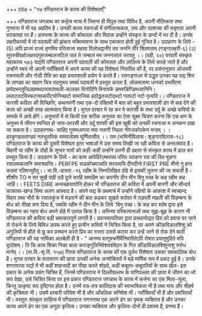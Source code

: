 +++
title = "१७ पण्डितराज के काव्य की विशेषताएँ"

+++
पण्डितराज जगन्नाथ का कर्तृत्व मात्रा में जितना ही विपुल तथा विविध है, अपनी मौलिकता तथा गुणवत्ता में भी वह अप्रतिम है। उनकी काव्य रचनाओं में संगीतात्मकता, लय और पदशय्या की मसृणता अपनी पराकाष्ठा पर हैं। व्रजभाषा के काव्य की कोमलता और मिठास उन्होंने संस्कृत के छन्दों में भर दी है। उनके लहरीकाव्यों में तो पदावली की झंकार भक्तिभावना के साथ एकाकार होती हुई गुंजित है। उदाहरण के लिये -
(5) अपि प्राज्यं राज्यं तृणमिव परित्यज्य सहसा
विलोलद्वानीरं तव जननि तीरं श्रितवताम् (गङ्गालहरी-६)
(२)
सुरस्त्रीवक्षोजक्षरदगुरुजम्बालजटिलं जलं ते जम्बालं मम जननजालं जरयतु ।। (वही, २०)
परवर्ती संस्कृत महाकाव्य
५७३ यद्यपि पण्डितराज अपनी पदावली की कोमलता और लालित्य के लिये सराहे जाते हैं और उन्होंने स्वयं भी अपनी गर्वोक्तियों में अपने काव्य की यह विशेषता निरूपित की है, पर प्रसंगानुसार ओजस्वी वचनावली और गोडी रीति का बड़ा प्रभावशाली प्रयोग वे करते हैं। रसगङ्गाधर में उद्धृत उनका यह पद्य शिव के ताण्डव का सप्राण चित्र तदनुरूप समर्थ पदावली में प्रस्तुत करता है. लोकमलामा धानको प्रभाष्टिमा
प्रमोदभरतुन्दिलप्रमथदत्ततालावली-कालका विनोदिनि विनायके डमरुडिण्डिमध्यानिनि। ललाटतटविस्फटनवकपीटयोनिच्छटो
सामाजिक हठोद्धतजटोद्भटो गतपटो नटो नृत्यति।। पण्डितराज ने फारसी कविता की विच्छित्ति, कथनभंगी तथा एक-दो पंक्तियों में बात को बहुत प्रभावशाली ढंग से कह देने की कला को अच्छी तरह आत्मसात् किया है। मुगल दरबार में रह कर वे फारसी के तथा उर्दू के अच्छे कवियों के सम्पर्क में आये होंगे। अनुभावों में से किसी एक बारीक अनुभाव का ऐसा सूक्ष्म चित्रण करना कि एक क्षण के अनुभव में जीवन स्पन्दित हो जाय-फारसी और उर्दू शायरी की इस खूबी को उनकी रचनाआ म अनकन दखा जा सकता है। उदाहरणाथ-
साहिए गुरुमध्यगता मया नतागी निहता नीरजकोरकेण मन्दम् । । दरकुण्डलताण्डवं नतभूलतिकं मामवलोक्य घूर्णितासीत् ।। राम
(भामिनीविलास : शृङ्गारविलास-१८) पण्डितराज के काव्य की दूसरी विशेषता इतर भाषाओं में उस समय लिखी जा रही कविता से अन्तःसंवाद है। बिहारी या रहीम के दोहों के सुन्दर भावों को कहीं-कहीं उन्होंने उतनी ही दक्षता से संस्कृत काव्य में ढाल कर प्रस्तुत किया है। उदाहरण के लिये -
का काम
आपेदिरेऽम्बरपथं परितः पतङगा राव की स्ति मुङगा रसालमकलानि समाश्रयन्ति। PERFPE सडकोचमञ्चति सरस्त्वयि दीनदीनो FIRST PRE
मीनो नु हन्त कतमां गतिमभ्युपैतु।। भा.वि.-प्रास्ता.-१६ रहीम के निम्नलिखित दोहे से इसकी तुलना की जा सकती है - शीशीर TO म सर सुखै पंछी उडै दूजे सरहिं समाहिम का कपनीर
दीन मीन बिनु पच्छ के कह रहीम कह जाहिं।। FEETS DIRE अन्यच्छायायोनि होकर भी पण्डितराज की कविता में अपनी बानगी और सौन्दर्य काकाव्य-खण्ड सिमा
अलग आस्वाद है। अपने पद्य के प्रथमार्च में उन्होंने पक्षियों के आकाश में स्वच्छन्द विहार तथा भौरों के रसालकुंज में मंडराने की बात कहकर सूखते सरोवर में तड़पती मछली की विडम्बना के बोध को तीखा बना दिया है, जबकि रहीम ने दीन मीन के लिये 'बिनु पच्छ। के कह कर श्लेष द्वारा इसे विडम्बना का गहरा बोध अपने दोहे में उत्पन्न किया है।
अभिनव परिकल्पनाओं तथा सूझ-बूझ के कारण भी पण्डितराज की कविता बड़ी चमत्कारपूर्ण लगती है। प्रवत्स्यत्पतिका द्वारा प्रस्थानोद्यत प्रिय को प्रवास पर जाने से रोकने के लिये विविध उपाय करते हुए प्राचीन कवियों ने चित्रित किया है, पर अपने क्रीडाविडालशिशु को अंगुलियों से हौले से छू कर प्रस्थान करते प्रिय का रास्ता उससे कटवा कर उन्हें जाने से रोक देने बाली पण्डितराज की यह नायिका अलबेली ही है - "
आनम्य वल्गुवचनैर्विनिवारितेऽपि
रोषात प्रयातुमुदिते मयि दूरदेशम्। ति कि काय शिका निका बाला कराङ्गुलिनिवेशवशंवेदन के गित क्रीडाविडालशिशुनाशु रुरोध मार्गम् ।। (भा.वि.-शृ.वि. १५७) गिरफ
पण्डितराज के काव्य की एक दुर्लभ विशेषता उसका समकालिक बोध है। मुगल दरबार के वातावरण की छाया उनकी अनेक अन्योक्तियों में बड़े मार्मिक रूप में प्रकट हुई है। उनके शगारपरक पद्यों में भी कहीं शाहजादी का पीछा करते शोहदे, कहीं कबूतर-कबूतरियों के साथ खेल- इस प्रकार के अनेक प्रसंग चित्रित हैं, जिनमें पण्डितराज ने दिल्लीवल्लभ के पाणिपल्लव की छाया में जीवन का जो रूप देखा, उसे चित्रित किया
पर इस प्रकार पण्डितराज जगन्नाथ के काव्य में सर्जना का एक मिला-जुला, किन्तु उत्कृष्ट रूप दृष्टिगत होता है। उनमें यत्र-तत्र कालिदास की स्वाभाविकता भी है तथा माघ
और श्रीहर्ष की कृत्रिमता भी। उसमें दरबारी परिवेश भी है और आँचलिक सनिवेश भी। गर्वोक्तियाँ भी हैं और प्रशस्तियाँ भी। वस्तुतः संस्कृत साहित्य में पण्डितराज जगननाथ एक अपने ढंग का पृथक् व्यक्तित्व है और उनका काव्य अपने ढंग का एक अनूठा कृतित्व। उनका व्यक्तित्व और कृतित्व-दोनों ही प्रशस्य हैं, प्रणम्य हैं।